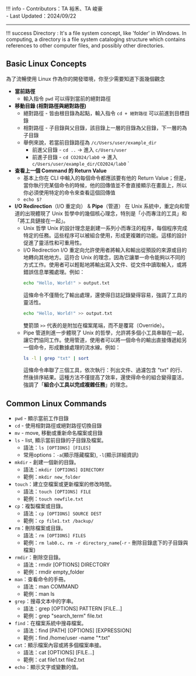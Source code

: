 !!! info
    - Contributors：TA 裕禾、TA 峻豪  
    - Last Updated：2024/09/22

---

!!! success
    Directory : It's a file system concept, like 'folder' in Windows. In computing, a directory is a file system cataloging structure which contains references to other computer files, and possibly other directories.

## Basic Linux Concepts

為了流暢使用 Linux 作為你的開發環境，你至少需要知道下面幾個觀念

- **當前路徑**
    - 輸入指令 `pwd` 可以得到當前的絕對路徑
- **移動目錄 (相對路徑與絕對路徑)**
    - 絕對路徑 - 皆由根目錄為起點，輸入指令 `cd + 絕對路徑` 可以前進到目標目錄
    - 相對路徑 - 子目錄與父目錄，該目錄上一層的目錄為父目錄，下一層的為子目錄
    - 舉例來說，若當前目錄路徑為 `/c/Users/user/example_dir`
        - 前進父目錄 - `cd ..` -> 進入 `c/Users/user`
        - 前進子目錄 - `cd CO2024/lab0` -> 進入 `c/Users/user/example_dir/CO2024/lab0`
` 
- **查看上一個 Command 的 Return Value**
    - 基本上你在 CLI 中輸入的每個命令都應該要有他的 Return Value；但是，當你執行完某個命令的時候，他的回傳值並不會直接顯示在畫面上，所以你必須使用特定的命令來查看這個回傳值
    - `echo $?`
- **I/O Redirection**（I/O 重定向） & **Pipe**（管道）
    在 Unix 系統中，重定向和管道的出現體現了 Unix 哲學中的幾個核心理念，特別是「小而專注的工具」和「將工具鏈接在一起」。
    - Unix 哲學
        Unix 的設計理念是創建一系列小而專注的程序，每個程序完成特定的任務。這些程序可以被組合使用，形成更複雜的功能。這樣的設計促進了靈活性和可重用性。
    - I/O Redirection
        I/O 重定向允許使用者將輸入和輸出從預設的來源或目的地轉向其他地方。這符合 Unix 的理念，因為它讓單一命令能夠以不同的方式工作。使用者可以輕鬆地將輸出寫入文件、從文件中讀取輸入，或將錯誤信息單獨處理。例如：
        ```bash
        echo "Hello, World!" > output.txt
        ```
        這條命令不僅簡化了輸出處理，還使得日誌記錄變得容易，強調了工具的靈活性。
        ```bash
        echo "Hello, World!" >> output.txt
        ```
        雙箭頭 `>>` 代表的是附加在檔案尾端，而不是覆寫（Override）。
    - Pipe
        管道則進一步體現了 Unix 的哲學，允許將多個小工具串聯在一起，讓它們協同工作。使用管道，使用者可以將一個命令的輸出直接傳遞給另一個命令，形成數據處理的流水線。例如：
        ```bash
        ls -l | grep "txt" | sort
        ```
        這條命令串聯了三個工具，依次執行：列出文件、過濾包含 "txt" 的行、然後排序結果。這種方法不僅提高了效率，還使得命令的組合變得靈活，強調了「**組合小工具以完成複雜任務**」的理念。

## Common Linux Commands

- `pwd` - 顯示當前工作目錄
- `cd` - 使用相對路徑或絕對路徑切換目錄
- `mv` - move, 移動或重新命名檔案或目錄
- `ls` - list, 顯示當前目錄的子目錄及檔案。
    - 語法：`ls [OPTIONS] [FILES]`
    - 常用options：`-a`(顯示隱藏檔案), `-l`(顯示詳細資訊)
- `mkdir` - 創建一個新的目錄。
    - 語法：`mkdir [OPTIONS] DIRECTORY`
    - 範例：`mkdir new_folder`
- `touch`：建立空檔案或更新檔案的修改時間。
    - 語法：`touch [OPTIONS] FILE`
    - 範例：`touch newfile.txt`
- `cp`：複製檔案或目錄。
    - 語法：`cp [OPTIONS] SOURCE DEST`
    - 範例：`cp file1.txt /backup/`
- `rm`：刪除檔案或目錄。
    - 語法：`rm [OPTIONS] FILES`
    - 範例：`rm lab0.c`、`rm -r directory_name`(`-r` - 刪除目錄底下的子目錄與檔案)
- `rmdir`：刪除空目錄。
    - 語法：rmdir [OPTIONS] DIRECTORY
    - 範例：rmdir empty_folder
- `man`：查看命令的手冊。
    - 語法：man COMMAND
    - 範例：man ls
- `grep`：搜尋文本中的字串。
    - 語法：grep [OPTIONS] PATTERN [FILE...]
    - 範例：grep "search_term" file.txt
- `find`：在檔案系統中搜尋檔案。
    - 語法：find [PATH] [OPTIONS] [EXPRESSION]
    - 範例：find /home/user -name "*.txt"
- `cat`：顯示檔案內容或將多個檔案串接。
    - 語法：cat [OPTIONS] [FILE...]
    - 範例：cat file1.txt file2.txt
- `echo`：顯示文字或變數的值。
